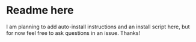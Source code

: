 # Readme here

I am planning to add auto-install instructions and an install script here, but
for now feel free to ask questions in an issue. Thanks!
